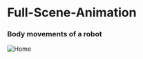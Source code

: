 # Full-Scene-Animation
### Body movements of a robot

![Home](https://user-images.githubusercontent.com/61421659/180668354-d72e78fa-d0a1-4599-8ad4-0e36c5d7cba9.png)
 
